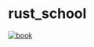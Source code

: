 # rust_school

[![book](https://img.shields.io/badge/automesh-Book-blue?logo=mdbook&logoColor=000000)](https://atpolonsky.github.io/rust_school/)
